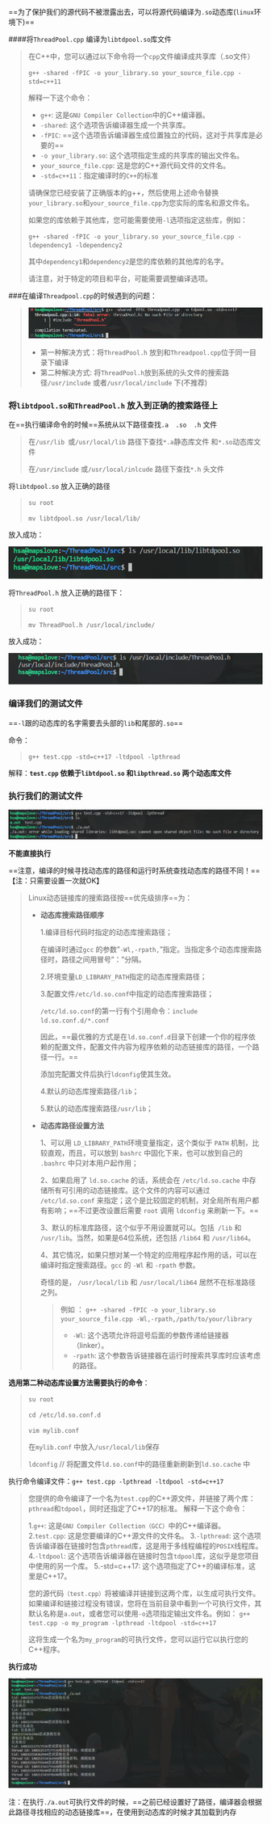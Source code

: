 

==为了保护我们的源代码不被泄露出去，可以将源代码编译为`.so`动态库(`linux`环境下)==

####将`ThreadPool.cpp` 编译为`libtdpool.so`库文件

>在C++中，您可以通过以下命令将一个`cpp`文件编译成共享库（.so文件）
>
>`g++ -shared -fPIC -o your_library.so your_source_file.cpp -std=c++11`
>
>解释一下这个命令：
>
>*   `g++`: 这是`GNU Compiler Collection`中的C++编译器。
>*   `-shared`: 这个选项告诉编译器生成一个共享库。
>*   `-fPIC`: ==这个选项告诉编译器生成位置独立的代码，这对于共享库是必要的==
>*   `-o your_library.so`: 这个选项指定生成的共享库的输出文件名。
>*   `your_source_file.cpp`: 这是您的C++源代码文件的文件名。
>*   `-std=c++11`：指定编译时的`C++`的标准
>
>请确保您已经安装了正确版本的g++，然后使用上述命令替换`your_library.so`和`your_source_file.cpp`为您实际的库名和源文件名。
>
>如果您的库依赖于其他库，您可能需要使用`-l`选项指定这些库，例如：	       
>
>`g++ -shared -fPIC -o your_library.so your_source_file.cpp -ldependency1 -ldependency2`
>
>其中`dependency1`和`dependency2`是您的库依赖的其他库的名字。
>
>请注意，对于特定的项目和平台，可能需要调整编译选项。

###在编译`Threadpool.cpp`的时候遇到的问题：

> ![image-20231024190709601](assets/image-20231024190709601.png)
>
> + 第一种解决方式：将`ThreadPool.h` 放到和`Threadpool.cpp`位于同一目录下编译
> + 第二种解决方式: 将`ThreadPool.h`放到系统的头文件的搜索路径`/usr/include` 或者`/usr/local/include` 下(不推荐)



### 将`libtdpool.so和ThreadPool.h` 放入到正确的搜索路径上

在==执行编译命令的时候==系统从以下路径查找`.a  .so  .h` 文件

> 在`/usr/lib `或`/usr/local/lib` 路径下查找`*.a`静态库文件 和`*.so`动态库文件 
>
> 在`/usr/include` 或`/usr/local/inlcude` 路径下查找`*.h` 头文件 

将`libtdpool.so` 放入正确的路径

> `su root `   
>
> `mv libtdpool.so /usr/local/lib/`

放入成功：

 ![image-20231024194257897](assets/image-20231024194257897.png)

将`ThreadPool.h` 放入正确的路径下：

> `su root`
>
> `mv ThreadPool.h /usr/local/include/`

放入成功：

![image-20231024194648012](assets/image-20231024194648012.png)



### 编译我们的测试文件

==`-l`跟的动态库的名字需要去头部的`lib`和尾部的`.so`==  

命令：

>  `g++ test.cpp -std=c++17 -ltdpool -lpthread `

解释：**`test.cpp` 依赖于`libtdpool.so` 和`libpthread.so` 两个动态库文件**



### 执行我们的测试文件

![image-20231024200601265](assets/image-20231024200601265.png)

**不能直接执行** 

==注意，编译的时候寻找动态库的路径和运行时系统查找动态库的路径不同！== 【注：只需要设置一次就OK】

> Linux动态链接库的搜索路径按==优先级排序==为：
>
> + **动态库搜索路径顺序**
>
>   1.编译目标代码时指定的动态库搜索路径；
>
>   在编译时通过`gcc` 的参数”`-Wl,-rpath,`”指定。当指定多个动态库搜索路径时，路径之间用冒号”：”分隔。
>
>   2.环境变量`LD_LIBRARY_PATH`指定的动态库搜索路径；
>
>   3.配置文件`/etc/ld.so.conf`中指定的动态库搜索路径；
>
>   `/etc/ld.so.conf`的第一行有个引用命令：`include ld.so.conf.d/*.conf`
>
>   因此，==最优雅的方式是在`ld.so.conf.d`目录下创建一个你的程序依赖的配置文件，配置文件内容为程序依赖的动态链接库的路径，一个路径一行。==
>
>   添加完配置文件后执行`ldconfig`使其生效。
>
>   4.默认的动态库搜索路径`/lib`；
>
>   5.默认的动态库搜索路径`/usr/lib`；
>
> + **动态库路径设置方法**
>
>   1、可以用 `LD_LIBRARY_PATH`环境变量指定，这个类似于 `PATH` 机制，比较直观，而且，可以放到 `bashrc` 中固化下来，也可以放到自己的 `.bashrc` 中只对本用户起作用；
>
>   2、如果启用了 `ld.so.cache` 的话，系统会在 `/etc/ld.so.cache` 中存储所有可引用的动态链接库。这个文件的内容可以通过 `/etc/ld.so.conf` 来指定；这个是比较固定的机制，对全局所有用户都有影响；==不过更改设置后需要 `root` 调用 `ldconfig` 来刷新一下。==
>
>   3、默认的标准库路径，这个似乎不用设置就可以。包括` /lib` 和 `/usr/lib`。当然，如果是64位系统，还包括 `/lib64` 和 `/usr/lib64`。
>
>   4、其它情况，如果只想对某一个特定的应用程序起作用的话，可以在编译时指定搜索路径。`gcc` 的 `-Wl` 和 `-rpath` 参数。
>
>   奇怪的是， `/usr/local/lib` 和 `/usr/local/lib64` 居然不在标准路径之列。
>
>   > 例如 ： `g++ -shared -fPIC -o your_library.so your_source_file.cpp -Wl,-rpath,/path/to/your/library`
>   >
>   > - `-Wl`: 这个选项允许将逗号后面的参数传递给链接器（linker）。
>   > - `-rpath`: 这个参数告诉链接器在运行时搜索共享库时应该考虑的路径。

**选用第二种动态库设置方法需要执行的命令**：

> `su root`
>
> `cd /etc/ld.so.conf.d` 
>
> `vim mylib.conf`
>
> 在`mylib.conf` 中放入`/usr/local/lib`保存
>
> `ldconfig`                   // 将配置文件`ld.so.conf`中的路径重新刷新到`ld.so.cache` 中

执行命令编译文件：`g++ test.cpp -lpthread -ltdpool -std=c++17`

> 您提供的命令编译了一个名为`test.cpp`的C++源文件，并链接了两个库：`pthread`和`tdpool`，同时还指定了C++17的标准。
> 解释一下这个命令：
>
> 1.`g++`: 这是`GNU Compiler Collection（GCC）`中的C++编译器。
> 2.`test.cpp`: 这是您要编译的C++源文件的文件名。
> 3.`-lpthread`: 这个选项告诉编译器在链接时包含`pthread`库，这是用于多线程编程的`POSIX`线程库。
> 4.`-ltdpool`: 这个选项告诉编译器在链接时包含`tdpool`库，这似乎是您项目中使用的另一个库。
> 5.-std=c++17: 这个选项指定了C++的编译标准，这里是C++17。
>
> 您的源代码`（test.cpp）`将被编译并链接到这两个库，以生成可执行文件。如果编译和链接过程没有错误，您将在当前目录中看到一个可执行文件，其默认名称是`a.out`，或者您可以使用`-o`选项指定输出文件名。例如：
> `g++ test.cpp -o my_program -lpthread -ltdpool -std=c++17`
>
> 这将生成一个名为`my_program`的可执行文件，您可以运行它以执行您的C++程序。

**执行成功**

![image-20231024211151503](assets/image-20231024211151503.png)

注：在执行`./a.out`可执行文件的时候，==之前已经设置好了路径，编译器会根据此路径寻找相应的动态链接库==，在使用到动态库的时候才其加载到内存





